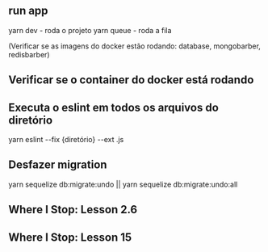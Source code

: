## run app

yarn dev - roda o projeto
yarn queue - roda a fila

(Verificar se as imagens do docker estão rodando: database, mongobarber, redisbarber)

## Verificar se o container do docker está rodando

## Executa o eslint em todos os arquivos do diretório

yarn eslint --fix {diretório} --ext .js

## Desfazer migration

yarn sequelize db:migrate:undo || yarn sequelize db:migrate:undo:all

## Where I Stop: Lesson 2.6

## Where I Stop: Lesson 15
